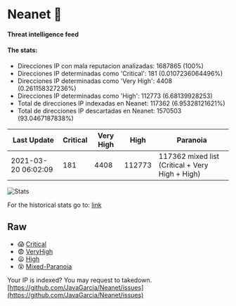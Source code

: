 # Neanet :hocho:
#### Threat intelligence feed
#### The stats:

- Direcciones IP con mala reputacion analizadas: 1687865 (100%)
- Direcciones IP determinadas como 'Critical':  181 (0.0107236064496%)
- Direcciones IP determinadas como 'Very High':  4408 (0.261158327236%)
- Direcciones IP determinadas como 'High':  112773 (6.68139928253)
- Total de direcciones IP indexadas en Neanet:  117362 (6.95328121621%)
- Total de direcciones IP descartadas en Neanet:  1570503 (93.0467187838%)

| Last Update | Critical | Very High | High | Paranoia |
| --- | --- | --- | --- | --- |
| 2021-03-20 06:02:09 | 181 | 4408 | 112773 | 117362 mixed list (Critical + Very High + High)|

![Stats](https://docs.google.com/spreadsheets/d/e/2PACX-1vSnaNMIXVabIpDJjufMlzH7poXnshF3mgd8Is1g9ytUEzVsP5my4Trn8f-xkoLLQ38xpL3HtmUexLo6/pubchart?oid=501124687&format=image)

For the historical stats go to: [link](/stats.csv)
## Raw
- :scream: [Critical](https://raw.githubusercontent.com/JavaGarcia/Neanet/master/blacklists/neanet_critical.txt)
- :fearful: [VeryHigh](https://raw.githubusercontent.com/JavaGarcia/Neanet/master/blacklists/neanet_veryHigh.txtt)
- :frowning: [High](https://raw.githubusercontent.com/JavaGarcia/Neanet/master/blacklists/neanet_high.txt)
- :dizzy_face: [Mixed-Paranoia](https://raw.githubusercontent.com/JavaGarcia/Neanet/master/blacklists/neanet_all.txt)


Your IP is indexed? You may request to takedown. [https://github.com/JavaGarcia/Neanet/issues](https://github.com/JavaGarcia/Neanet/issues)


































































































































































































































































































































































































































































































































































































































































































































































































































































































































































































































































































































































































































































































































































































































































































































































































































































































































































































































































































































































































































































































































































































































































































































































































































































































































































































































































































































































































































































































































































































































































































































































































































































































































































































































































































































































































































































































































































































































































































































































































































































































































































































































































































































































































































































































































































































































































































































































































































































































































































































































































































































































































